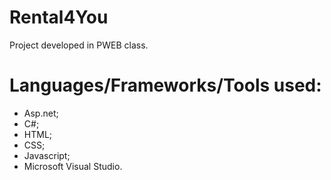 # Rental4You
Project developed in PWEB class.

# Languages/Frameworks/Tools used: 
  - Asp.net;
  - C#;
  - HTML;
  - CSS;
  - Javascript;
  - Microsoft Visual Studio.
